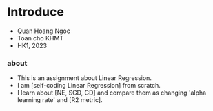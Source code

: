 # Introduce 
- Quan Hoang Ngoc
- Toan cho KHMT 
- HK1, 2023 
### about 
- This is an assignment about Linear Regression.
- I am [self-coding Linear Regression] from scratch.
- I learn about [NE, SGD, GD] and compare them as changing 'alpha learning rate' and [R2 metric].
